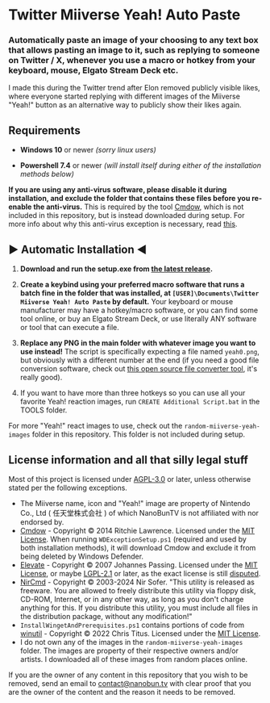 # Twitter Miiverse Yeah! Auto Paste

### Automatically paste an image of your choosing to any text box that allows pasting an image to it, such as replying to someone on Twitter / X, whenever you use a macro or hotkey from your keyboard, mouse, Elgato Stream Deck etc.

I made this during the Twitter trend after Elon removed publicly visible likes, where everyone started replying with different images of the Miiverse "Yeah!" button as an alternative way to publicly show their likes again.

## Requirements

- **Windows 10** or newer _(sorry linux users)_

- **Powershell 7.4** or newer _(will install itself during either of the installation methods below)_

**If you are using any anti-virus software, please disable it during installation, and exclude the folder that contains these files before you re-enable the anti-virus.** This is required by the tool [Cmdow](https://ritchielawrence.github.io/cmdow), which is not included in this repository, but is instead downloaded during setup. For more info about why this anti-virus exception is necessary, read [this](https://ritchielawrence.github.io/cmdow/#is-cmdow-malware).

## ▶ **Automatic Installation** ◀

1. **Download and run the setup.exe from [the latest release](https://github.com/NanoBunTV/TwitterMiiverseYeahAutoPaste/releases/latest).**

2. **Create a keybind using your preferred macro software that runs a batch fine in the folder that was installed, at `[USER]\Documents\Twitter Miiverse Yeah! Auto Paste` by default.** Your keyboard or mouse manufacturer may have a hotkey/macro software, or you can find some tool online, or buy an Elgato Stream Deck, or use literally ANY software or tool that can execute a file.

3. **Replace any PNG in the main folder with whatever image you want to use instead!** The script is specifically expecting a file named `yeah0.png`, but obviously with a different number at the end (if you need a good file conversion software, check out [this open source file converter tool](https://file-converter.io), it's really good).

4. If you want to have more than three hotkeys so you can use all your favorite Yeah! reaction images, run `CREATE Additional Script.bat` in the TOOLS folder.

For more "Yeah!" react images to use, check out the `random-miiverse-yeah-images` folder in this repository. This folder is not included during setup.

## License information and all that silly legal stuff

Most of this project is licensed under [AGPL-3.0](https://www.gnu.org/licenses/agpl-3.0.html) or later, unless otherwise stated per the following exceptions.

- The Miiverse name, icon and "Yeah!" image are property of Nintendo Co., Ltd ( 任天堂株式会社 ) of which NanoBunTV is not affiliated with nor endorsed by.
- [Cmdow](https://ritchielawrence.github.io/cmdow/) - Copyright © 2014 Ritchie Lawrence. Licensed under the [MIT License](https://opensource.org/license/mit). When running `WDExceptionSetup.ps1` (required and used by both installation methods), it will download Cmdow and exclude it from being deleted by Windows Defender.
- [Elevate](https://github.com/jpassing/elevate) - Copyright © 2007 Johannes Passing. Licensed under the [MIT License](https://opensource.org/license/mit), or maybe [LGPL-2.1](https://www.gnu.org/licenses/old-licenses/lgpl-2.1.html) or later, as the exact license is still [disputed](https://github.com/jpassing/elevate/issues/2).
- [NirCmd](https://www.nirsoft.net/utils/nircmd.html) - Copyright © 2003-2024 Nir Sofer. "This utility is released as freeware. You are allowed to freely distribute this utility via floppy disk, CD-ROM, Internet, or in any other way, as long as you don't charge anything for this. If you distribute this utility, you must include all files in the distribution package, without any modification!"
- `InstallWingetAndPrerequisites.ps1` contains portions of code from [winutil](https://github.com/ChrisTitusTech/winutil) - Copyright © 2022 Chris Titus. Licensed under the [MIT License](https://opensource.org/license/mit).
- I do not own any of the images in the `random-miiverse-yeah-images` folder. The images are property of their respective owners and/or artists. I downloaded all of these images from random places online.

If you are the owner of any content in this repository that you wish to be removed, send an email to [contact@nanobun.tv](mailto:contact@nanobun.tv) with clear proof that you are the owner of the content and the reason it needs to be removed.
